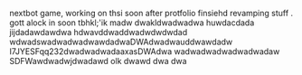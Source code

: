 nextbot game, working on thsi soon after protfolio finsiehd revamping stuff
.
gott alock in soon tbhkl;'ik
madw
dwakldwadwadwa
huwdacdada
jijdadawdawdwa hdwavddwaddwadwdwdwdad
wdwadswadwadwadwawdadwaDWAdwadwauddwawdadw
I7JYESFqq232dwadwadwadaaxasDWAdwa
wadwadwadwadwadwadaw
SDFWawdwadwjdwadawd
olk
dwawd
dwa
dwa
